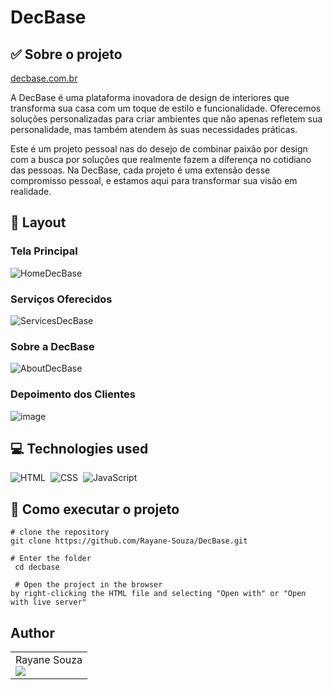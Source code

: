 # DecBase

## ✅ Sobre o projeto
[decbase.com.br](https://dec-base-jade.vercel.app/#)

A DecBase é uma plataforma inovadora de design de interiores que transforma sua casa com um toque de estilo e funcionalidade. Oferecemos soluções personalizadas para criar ambientes que não apenas refletem sua personalidade, mas também atendem às suas necessidades práticas. 

Este é um projeto pessoal nas do desejo de combinar paixão por design com a busca por soluções que realmente fazem a diferença no cotidiano das pessoas. Na DecBase, cada projeto é uma extensão desse compromisso pessoal, e estamos aqui para transformar sua visão em realidade. 

## 🔗 Layout

### Tela Principal
![HomeDecBase](![image](https://github.com/user-attachments/assets/490b61c6-2a98-436a-867a-3a6358680a5c)
)

### Serviços Oferecidos
![ServicesDecBase](![image](https://github.com/user-attachments/assets/def9d406-67ff-49fc-bdfb-54054ed92d50)
)

### Sobre a DecBase
![AboutDecBase](![image](https://github.com/user-attachments/assets/86a156f1-9895-4166-ac8a-cb45c1de703b)
)

### Depoimento dos Clientes
![image](![image](https://github.com/user-attachments/assets/04d71f80-7d2b-49e4-aad6-66ac1d8541c4)
)

## 💻 Technologies used

![HTML](https://img.shields.io/badge/-HTML-0D1117?style=for-the-badge&logo=html5&labelColor=0D1117)&nbsp; ![CSS](https://img.shields.io/badge/-CSS-0D1117?style=for-the-badge&logo=CSS3&logoColor=1572B6&labelColor=0D1117)&nbsp; ![JavaScript](https://img.shields.io/badge/-JavaScript-0D1117?style=for-the-badge&logo=javascript&labelColor=0D1117&textColor=0D1117)&nbsp;

## 📌 Como executar o projeto

```
# clone the repository
git clone https://github.com/Rayane-Souza/DecBase.git

# Enter the folder
 cd decbase

 # Open the project in the browser
by right-clicking the HTML file and selecting "Open with" or "Open with live server"
```
## Author

<table>
  <tr>
    <td>
      Rayane Souza<br>
      <a href="https://www.linkedin.com/in/rayanekelly/" target="_blank">
        <img src="https://img.shields.io/badge/LinkedIn-0077B5?style=for-the-badge&logo=linkedin&logoColor=white" target="_blank">
      </a>
    </td>
    
</table>



